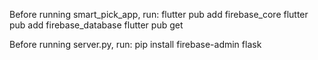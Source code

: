 Before running smart_pick_app, run:
flutter pub add firebase_core
flutter pub add firebase_database
flutter pub get

Before running server.py, run:
pip install firebase-admin flask

